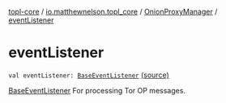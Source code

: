 [topl-core](../../index.md) / [io.matthewnelson.topl_core](../index.md) / [OnionProxyManager](index.md) / [eventListener](./event-listener.md)

# eventListener

`val eventListener: `[`BaseEventListener`](../../io.matthewnelson.topl_core.listener/-base-event-listener/index.md) [(source)](https://github.com/05nelsonm/TorOnionProxyLibrary-Android/blob/master/topl-core/src/main/java/io/matthewnelson/topl_core/OnionProxyManager.kt#L143)

[BaseEventListener](../../io.matthewnelson.topl_core.listener/-base-event-listener/index.md) For processing Tor OP messages.

